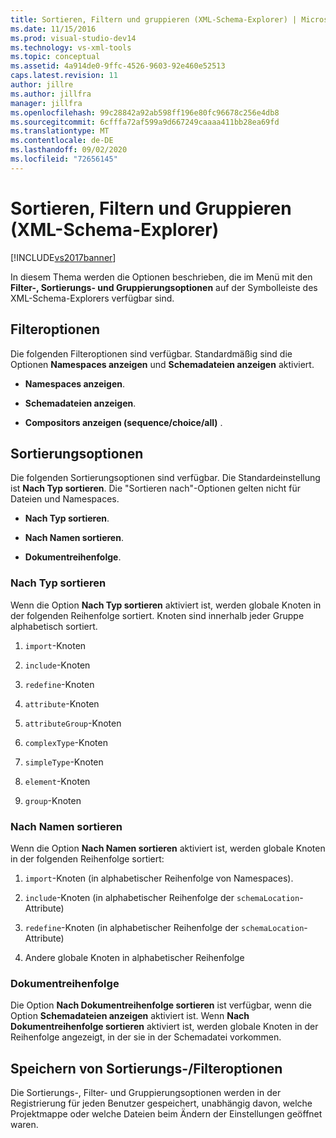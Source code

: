 ```yaml
---
title: Sortieren, Filtern und gruppieren (XML-Schema-Explorer) | Microsoft-Dokumentation
ms.date: 11/15/2016
ms.prod: visual-studio-dev14
ms.technology: vs-xml-tools
ms.topic: conceptual
ms.assetid: 4a914de0-9ffc-4526-9603-92e460e52513
caps.latest.revision: 11
author: jillre
ms.author: jillfra
manager: jillfra
ms.openlocfilehash: 99c28842a92ab598ff196e80fc96678c256e4db8
ms.sourcegitcommit: 6cfffa72af599a9d667249caaaa411bb28ea69fd
ms.translationtype: MT
ms.contentlocale: de-DE
ms.lasthandoff: 09/02/2020
ms.locfileid: "72656145"
---
```

# <a name="sorting-filtering-and-grouping-xml-schema-explorer"></a>Sortieren, Filtern und Gruppieren (XML-Schema-Explorer)
[!INCLUDE[vs2017banner](../includes/vs2017banner.md)]

In diesem Thema werden die Optionen beschrieben, die im Menü mit den **Filter-, Sortierungs- und Gruppierungsoptionen** auf der Symbolleiste des XML-Schema-Explorers verfügbar sind.

## <a name="filter-options"></a>Filteroptionen
 Die folgenden Filteroptionen sind verfügbar. Standardmäßig sind die Optionen **Namespaces anzeigen** und **Schemadateien anzeigen** aktiviert.

- **Namespaces anzeigen**.

- **Schemadateien anzeigen**.

- **Compositors anzeigen (sequence/choice/all)** .

## <a name="sorting-options"></a>Sortierungsoptionen
 Die folgenden Sortierungsoptionen sind verfügbar. Die Standardeinstellung ist **Nach Typ sortieren**. Die "Sortieren nach"-Optionen gelten nicht für Dateien und Namespaces.

- **Nach Typ sortieren**.

- **Nach Namen sortieren**.

- **Dokumentreihenfolge**.

### <a name="sort-by-type"></a>Nach Typ sortieren
 Wenn die Option **Nach Typ sortieren** aktiviert ist, werden globale Knoten in der folgenden Reihenfolge sortiert. Knoten sind innerhalb jeder Gruppe alphabetisch sortiert.

1. `import`-Knoten

2. `include`-Knoten

3. `redefine`-Knoten

4. `attribute`-Knoten

5. `attributeGroup`-Knoten

6. `complexType`-Knoten

7. `simpleType`-Knoten

8. `element`-Knoten

9. `group`-Knoten

### <a name="sort-by-name"></a>Nach Namen sortieren
 Wenn die Option **Nach Namen sortieren** aktiviert ist, werden globale Knoten in der folgenden Reihenfolge sortiert:

1. `import`-Knoten (in alphabetischer Reihenfolge von Namespaces).

2. `include`-Knoten (in alphabetischer Reihenfolge der `schemaLocation`-Attribute)

3. `redefine`-Knoten (in alphabetischer Reihenfolge der `schemaLocation`-Attribute)

4. Andere globale Knoten in alphabetischer Reihenfolge

### <a name="document-order"></a>Dokumentreihenfolge
 Die Option **Nach Dokumentreihenfolge sortieren** ist verfügbar, wenn die Option **Schemadateien anzeigen** aktiviert ist. Wenn **Nach Dokumentreihenfolge sortieren** aktiviert ist, werden globale Knoten in der Reihenfolge angezeigt, in der sie in der Schemadatei vorkommen.

## <a name="persisting-sortfilter-options"></a>Speichern von Sortierungs-/Filteroptionen
 Die Sortierungs-, Filter- und Gruppierungsoptionen werden in der Registrierung für jeden Benutzer gespeichert, unabhängig davon, welche Projektmappe oder welche Dateien beim Ändern der Einstellungen geöffnet waren.
